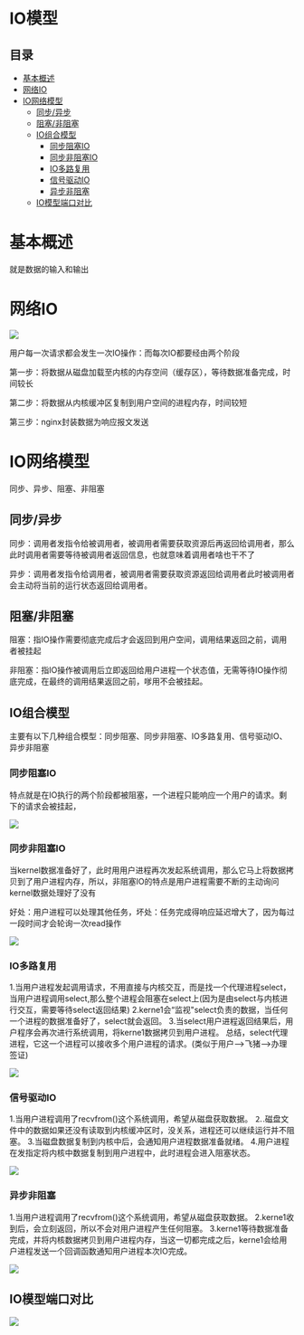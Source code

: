 # IO模型

## 目录

-   [基本概述](#基本概述)
-   [网络IO](#网络IO)
-   [IO网络模型](#IO网络模型)
    -   [同步/异步](#同步异步)
    -   [阻塞/非阻塞](#阻塞非阻塞)
    -   [IO组合模型](#IO组合模型)
        -   [同步阻塞IO](#同步阻塞IO)
        -   [同步非阻塞IO](#同步非阻塞IO)
        -   [IO多路复用](#IO多路复用)
        -   [信号驱动IO](#信号驱动IO)
        -   [异步非阻塞](#异步非阻塞)
    -   [IO模型端口对比](#IO模型端口对比)

# 基本概述

就是数据的输入和输出

# 网络IO

![](image/image_8bil40_-Mx.png)

用户每一次请求都会发生一次IO操作：而每次IO都要经由两个阶段

第一步：将数据从磁盘加载至内核的内存空间（缓存区），等待数据准备完成，时间较长

第二步：将数据从内核缓冲区复制到用户空间的进程内存，时间较短

第三步：nginx封装数据为响应报文发送

# IO网络模型

同步、异步、阻塞、非阻塞

## 同步/异步

同步：调用者发指令给被调用者，被调用者需要获取资源后再返回给调用者，那么此时调用者需要等待被调用者返回信息，也就意味着调用者啥也干不了

异步：调用者发指令给调用者，被调用者需要获取资源返回给调用者此时被调用者会主动将当前的运行状态返回给调用者。

## 阻塞/非阻塞

阻塞：指IO操作需要彻底完成后才会返回到用户空间，调用结果返回之前，调用者被挂起

非阻塞：指IO操作被调用后立即返回给用户进程一个状态值，无需等待IO操作彻底完成，在最终的调用结果返回之前，嗲用不会被挂起。

## IO组合模型

主要有以下几种组合模型：同步阻塞、同步非阻塞、IO多路复用、信号驱动IO、异步非阻塞

### 同步阻塞IO

特点就是在IO执行的两个阶段都被阻塞，一个进程只能响应一个用户的请求。剩下的请求会被挂起，

![](image/image_YVXdBJeUiz.png)

### 同步非阻塞IO

当kernel数据准备好了，此时用用户进程再次发起系统调用，那么它马上将数据拷贝到了用户进程内存，所以，非阻塞IO的特点是用户进程需要不断的主动询问kernel数据处理好了没有

好处：用户进程可以处理其他任务，坏处：任务完成得响应延迟增大了，因为每过一段时间才会轮询一次read操作

![](image/image_1MZWqJcCPG.png)

### IO多路复用

1.当用户进程发起调用请求，不用直接与内核交互，而是找一个代理进程select，当用户进程调用select,那么整个进程会阻塞在select上(因为是由select与内核进行交互，需要等待select返回结果)
2.kerne1会“监视"select负责的数据，当任何一个进程的数据准备好了，select就会返回。
3.当select用户进程返回结果后，用户程序会再次进行系统调用，将kerne1数据拷贝到用户进程。
总结，select代理进程，它这一个进程可以接收多个用户进程的请求。(类似于用户-->飞猪-->办理签证)

![](image/image_JDpBYKyuGr.png)

### 信号驱动IO

1.当用户进程调用了recvfrom()这个系统调用，希望从磁盘获取数据。
⒉.磁盘文件中的数据如果还没有读取到内核缓冲区时，没关系，进程还可以继续运行并不阻塞。
3.当磁盘数据复制到内核中后，会通知用户进程数据准备就绪。
4.用户进程在发指定将内核中数据复制到用户进程中，此时进程会进入阻塞状态。

![](image/image_5XBhD7IAbZ.png)

### 异步非阻塞

1.当用户进程调用了recvfrom()这个系统调用，希望从磁盘获取数据。
2.kerne1收到后，会立刻返回，所以不会对用户进程产生任何阻塞。
3.kerne1等待数据准备完成，并将内核数据拷贝到用户进程内存，当这一切都完成之后，kerne1会给用户进程发送一个回调函数通知用户进程本次IO完成。

![](image/image_DGRFatvVMJ.png)

## IO模型端口对比

![](image/image_VNO2wiDT4m.png)
